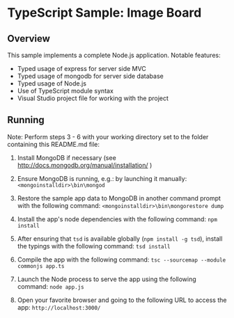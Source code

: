# TypeScript Sample: Image Board 

## Overview 

This sample implements a complete Node.js application.
Notable features:
- Typed usage of express for server side MVC
- Typed usage of mongodb for server side database
- Typed usage of Node.js 
- Use of TypeScript module syntax  
- Visual Studio project file for working with the project

## Running 

Note: Perform steps 3 - 6 with your working directory set to the folder containing this README.md file:

1. Install MongoDB if necessary (see http://docs.mongodb.org/manual/installation/ )

2. Ensure MongoDB is running, e.g.: by launching it manually:
`<mongoinstalldir>\bin\mongod`

3. Restore the sample app data to MongoDB in another command prompt with the following command:
`<mongoinstalldir>\bin\mongorestore dump`

4. Install the app's node dependencies with the following command:
`npm install`

5. After ensuring that `tsd` is available globally (`npm install -g tsd`), install the typings with the following command:
`tsd install`

5. Compile the app with the following command:
`tsc --sourcemap --module commonjs app.ts`

6. Launch the Node process to serve the app using the following command:
`node app.js`

7. Open your favorite browser and going to the following URL to access the app:
`http://localhost:3000/`

